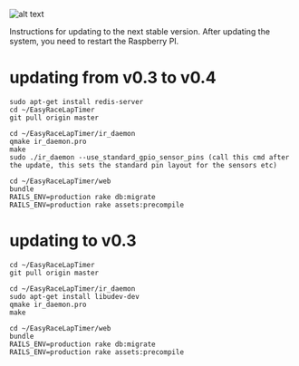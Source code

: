 ![alt text](http://www.easyracelaptimer.com/wp-content/uploads/2016/01/easy_race_lap_timer_logo-1.png "EasyRaceLapTimer")

Instructions for updating to the next stable version. After updating the system, you need to restart the Raspberry PI.

# updating from v0.3 to v0.4

    sudo apt-get install redis-server
    cd ~/EasyRaceLapTimer
    git pull origin master

    cd ~/EasyRaceLapTimer/ir_daemon
    qmake ir_daemon.pro
    make
    sudo ./ir_daemon --use_standard_gpio_sensor_pins (call this cmd after the update, this sets the standard pin layout for the sensors etc)

    cd ~/EasyRaceLapTimer/web
    bundle
    RAILS_ENV=production rake db:migrate
    RAILS_ENV=production rake assets:precompile

# updating to v0.3

    cd ~/EasyRaceLapTimer
    git pull origin master

    cd ~/EasyRaceLapTimer/ir_daemon
    sudo apt-get install libudev-dev
    qmake ir_daemon.pro
    make

    cd ~/EasyRaceLapTimer/web
    bundle
    RAILS_ENV=production rake db:migrate
    RAILS_ENV=production rake assets:precompile
